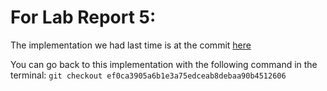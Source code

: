 # For Lab Report 5:

The implementation we had last time is at the commit [here](https://github.com/vs2961/markdown-parse/commit/ef0ca3905a6b1e3a75edceab8debaa90b4512606)

You can go back to this implementation with the following command in the terminal: `git checkout ef0ca3905a6b1e3a75edceab8debaa90b4512606`
